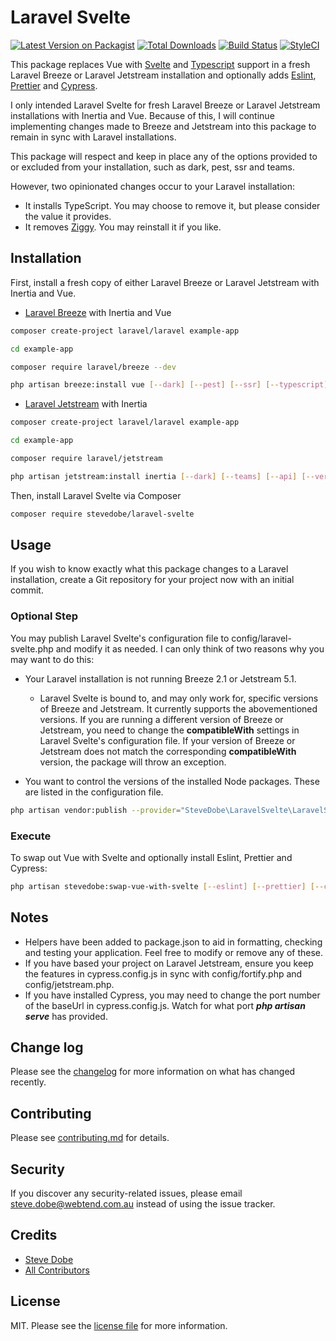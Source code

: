 # Laravel Svelte

[![Latest Version on Packagist][ico-version]][link-packagist]
[![Total Downloads][ico-downloads]][link-downloads]
[![Build Status][ico-travis]][link-travis]
[![StyleCI][ico-styleci]][link-styleci]

This package replaces Vue with [Svelte](https://svelte.dev/) and [Typescript](https://www.typescriptlang.org/) support in a fresh Laravel Breeze or Laravel Jetstream installation and optionally adds [Eslint](https://eslint.org/), [Prettier](https://prettier.io/) and [Cypress](https://www.cypress.io/).

I only intended Laravel Svelte for fresh Laravel Breeze or Laravel Jetstream installations with Inertia and Vue. Because of this, I will continue implementing changes made to Breeze and Jetstream into this package to remain in sync with Laravel installations.

This package will respect and keep in place any of the options provided to or excluded from your installation, such as dark, pest, ssr and teams.

However, two opinionated changes occur to your Laravel installation:
-   It installs TypeScript. You may choose to remove it, but please consider the value it provides.
-   It removes [Ziggy](https://github.com/tighten/ziggy). You may reinstall it if you like.

## Installation

First, install a fresh copy of either Laravel Breeze or Laravel Jetstream with Inertia and Vue.

-   [Laravel Breeze](https://laravel.com/docs/11.x/starter-kits) with Inertia and Vue

```bash
composer create-project laravel/laravel example-app

cd example-app

composer require laravel/breeze --dev

php artisan breeze:install vue [--dark] [--pest] [--ssr] [--typescript]
```

-   [Laravel Jetstream](https://jetstream.laravel.com/installation.html) with Inertia

```bash
composer create-project laravel/laravel example-app

cd example-app

composer require laravel/jetstream

php artisan jetstream:install inertia [--dark] [--teams] [--api] [--verification] [--pest] [--ssr]
```

Then, install Laravel Svelte via Composer

```bash
composer require stevedobe/laravel-svelte
```

## Usage

If you wish to know exactly what this package changes to a Laravel installation, create a Git repository for your project now with an initial commit.

### Optional Step

You may publish Laravel Svelte's configuration file to config/laravel-svelte.php and modify it as needed. I can only think of two reasons why you may want to do this:

-   Your Laravel installation is not running Breeze 2.1 or Jetstream 5.1.
    -   Laravel Svelte is bound to, and may only work for, specific versions of Breeze and Jetstream. It currently supports the abovementioned versions. If you are running a different version of Breeze or Jetstream, you need to change the **compatibleWith** settings in Laravel Svelte's configuration file. If your version of Breeze or Jetstream does not match the corresponding **compatibleWith** version, the package will throw an exception.

-   You want to control the versions of the installed Node packages. These are listed in the configuration file.

```sh
php artisan vendor:publish --provider="SteveDobe\LaravelSvelte\LaravelSvelteServiceProvider"
```

### Execute

To swap out Vue with Svelte and optionally install Eslint, Prettier and Cypress:

```sh
php artisan stevedobe:swap-vue-with-svelte [--eslint] [--prettier] [--cypress]
```

## Notes

-   Helpers have been added to package.json to aid in formatting, checking and testing your application.
    Feel free to modify or remove any of these.
-   If you have based your project on Laravel Jetstream, ensure you keep the features in cypress.config.js in sync with config/fortify.php and config/jetstream.php.
-   If you have installed Cypress, you may need to change the port number of the baseUrl in cypress.config.js. Watch for what port ***php artisan serve*** has provided.

## Change log

Please see the [changelog](CHANGELOG.md) for more information on what has changed recently.

## Contributing

Please see [contributing.md](CONTRIBUTING.md) for details.

## Security

If you discover any security-related issues, please email steve.dobe@webtend.com.au instead of using the issue tracker.

## Credits

- [Steve Dobe][link-author]
- [All Contributors][link-contributors]

## License

MIT. Please see the [license file](LICENSE.md) for more information.

[ico-version]: https://img.shields.io/packagist/v/stevedobe/laravel-svelte.svg?style=flat-square
[ico-downloads]: https://img.shields.io/packagist/dt/stevedobe/laravel-svelte.svg?style=flat-square
[ico-travis]: https://img.shields.io/travis/stevedobe/laravel-svelte/master.svg?style=flat-square
[ico-styleci]: https://styleci.io/repos/12345678/shield

[link-packagist]: https://packagist.org/packages/stevedobe/laravel-svelte
[link-downloads]: https://packagist.org/packages/stevedobe/laravel-svelte
[link-travis]: https://travis-ci.org/stevedobe/laravel-svelte
[link-styleci]: https://styleci.io/repos/12345678
[link-author]: https://github.com/stevedobe
[link-contributors]: ../../contributors
